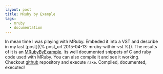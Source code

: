 ```yaml
---
layout: post
title: MRuby by Example
tags:
  - mruby
  - documentation
---
```

In mean time I was playing with MRuby. Embeded it into a VST and describe in my last [post]({% post_url 2015-04-13-mruby-within-vst %}).
The results of it is an [MRubyByExample](https://mrubybyexample.fazibear.me/). Its well documented snippets of C and ruby code used with MRuby.
You can also compile it and see it working.
Checkout [github](https://github.com/fazibear/mrubybyexample) repository and execute `rake`. Compiled, documented, executed!
